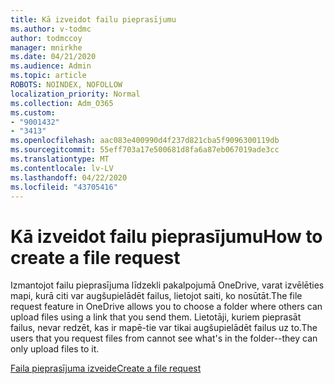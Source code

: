 ```yaml
---
title: Kā izveidot failu pieprasījumu
ms.author: v-todmc
author: todmccoy
manager: mnirkhe
ms.date: 04/21/2020
ms.audience: Admin
ms.topic: article
ROBOTS: NOINDEX, NOFOLLOW
localization_priority: Normal
ms.collection: Adm_O365
ms.custom:
- "9001432"
- "3413"
ms.openlocfilehash: aac083e400990d4f237d821cba5f9096300119db
ms.sourcegitcommit: 55eff703a17e500681d8fa6a87eb067019ade3cc
ms.translationtype: MT
ms.contentlocale: lv-LV
ms.lasthandoff: 04/22/2020
ms.locfileid: "43705416"
---
```

# <a name="how-to-create-a-file-request"></a><span data-ttu-id="822d7-102">Kā izveidot failu pieprasījumu</span><span class="sxs-lookup"><span data-stu-id="822d7-102">How to create a file request</span></span>

<span data-ttu-id="822d7-103">Izmantojot failu pieprasījuma līdzekli pakalpojumā OneDrive, varat izvēlēties mapi, kurā citi var augšupielādēt failus, lietojot saiti, ko nosūtāt.</span><span class="sxs-lookup"><span data-stu-id="822d7-103">The file request feature in OneDrive allows you to choose a folder where others can upload files using a link that you send them.</span></span> <span data-ttu-id="822d7-104">Lietotāji, kuriem pieprasāt failus, nevar redzēt, kas ir mapē-tie var tikai augšupielādēt failus uz to.</span><span class="sxs-lookup"><span data-stu-id="822d7-104">The users that you request files from cannot see what's in the folder--they can only upload files to it.</span></span>

[<span data-ttu-id="822d7-105">Faila pieprasījuma izveide</span><span class="sxs-lookup"><span data-stu-id="822d7-105">Create a file request</span></span>](https://support.office.com/article/create-a-file-request-f54aa7f8-2589-4421-b351-d415fc3b83af)